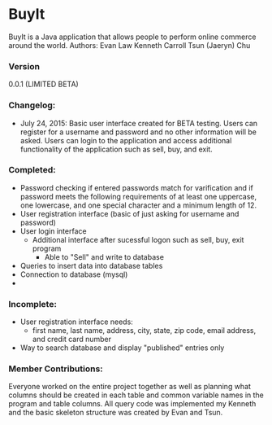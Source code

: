 # BuyIt
BuyIt is a Java application that allows people to perform online commerce around the world.
Authors:
Evan Law
Kenneth Carroll
Tsun (Jaeryn) Chu

### Version
0.0.1 (LIMITED BETA)

### Changelog:
* July 24, 2015:
    Basic user interface created for BETA testing. Users can register for a username and password and no other information will be asked. Users can login to the application and access additional functionality of the application such as sell, buy, and exit. 

### Completed:
* Password checking if entered passwords match for varification and if password meets the following requirements of at least one uppercase, one lowercase, and one special character and a minimum length of 12. 
* User registration interface (basic of just asking for username and password)
* User login interface
    *  Additional interface after sucessful logon such as sell, buy, exit program
        *  Able to "Sell" and write to database
* Queries to insert data into database tables
* Connection to database (mysql)
* 

### Incomplete:
* User registration interface needs:
    * first name, last name, address, city, state, zip code, email address, and credit card number 
* Way to search database and display "published" entries only

### Member Contributions:
Everyone worked on the entire project together as well as planning what columns should be created in each table and common variable names in the program and table columns. All query code was implemented my Kenneth and the basic skeleton structure was created by Evan and Tsun. 
